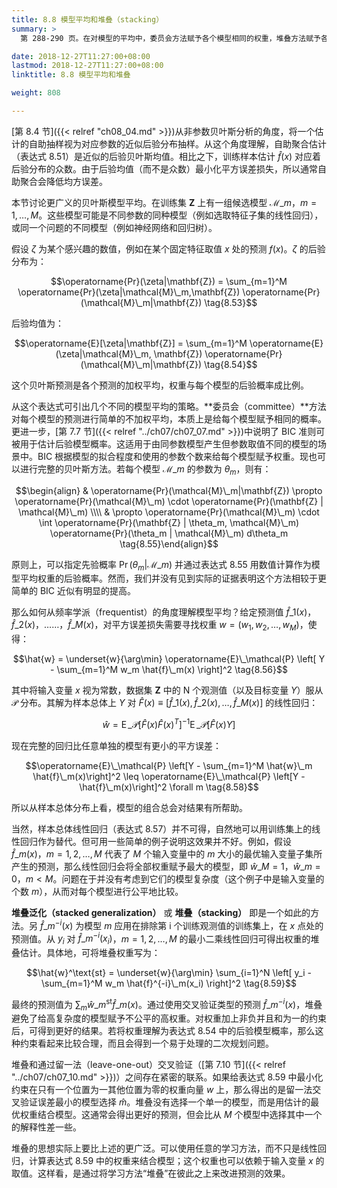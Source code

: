 ```yaml
---
title: 8.8 模型平均和堆叠（stacking）
summary: >
  第 288-290 页。在对模型的平均中，委员会方法赋予各个模型相同的权重，堆叠方法赋予各个模型（估计）最优权重。

date: 2018-12-27T11:27:00+08:00
lastmod: 2018-12-27T11:27:00+08:00
linktitle: 8.8 模型平均和堆叠

weight: 808

---
```


[第 8.4 节]({{< relref "ch08_04.md" >}})从非参数贝叶斯分析的角度，将一个估计的自助抽样视为对应参数的近似后验分布抽样。从这个角度理解，自助聚合估计（表达式 8.51）是近似的后验贝叶斯均值。相比之下，训练样本估计 $\hat{f}(x)$ 对应着后验分布的众数。由于后验均值（而不是众数）最小化平方误差损失，所以通常自助聚合会降低均方误差。

本节讨论更广义的贝叶斯模型平均。在训练集 $\mathbf{Z}$ 上有一组候选模型 $\mathcal{M}\_m$，$m=1,\dots,M$。这些模型可能是不同参数的同种模型（例如选取特征子集的线性回归），或同一个问题的不同模型（例如神经网络和回归树）。

假设 $\zeta$ 为某个感兴趣的数值，例如在某个固定特征取值 $x$ 处的预测 $f(x)$。$\zeta$ 的后验分布为：

$$\operatorname{Pr}(\zeta|\mathbf{Z}) = \sum_{m=1}^M
\operatorname{Pr}(\zeta|\mathcal{M}\_m,\mathbf{Z})
\operatorname{Pr}(\mathcal{M}\_m|\mathbf{Z}) \tag{8.53}$$

后验均值为：

$$\operatorname{E}[\zeta|\mathbf{Z}] = \sum_{m=1}^M
\operatorname{E}(\zeta|\mathcal{M}\_m, \mathbf{Z})
\operatorname{Pr}(\mathcal{M}\_m|\mathbf{Z}) \tag{8.54}$$

这个贝叶斯预测是各个预测的加权平均，权重与每个模型的后验概率成比例。

从这个表达式可引出几个不同的模型平均的策略。**委员会（committee）**方法对每个模型的预测进行简单的不加权平均，本质上是给每个模型赋予相同的概率。更进一步，[第 7.7 节]({{< relref "../ch07/ch07_07.md" >}})中说明了 BIC 准则可被用于估计后验模型概率。这适用于由同参数模型产生但参数取值不同的模型的场景中。BIC 根据模型的拟合程度和使用的参数个数来给每个模型赋予权重。现也可以进行完整的贝叶斯方法。若每个模型 $\mathcal{M}\_m$ 的参数为 $\theta_m$，则有：

$$\begin{align}
& \operatorname{Pr}(\mathcal{M}\_m|\mathbf{Z}) \propto 
  \operatorname{Pr}(\mathcal{M}\_m) \cdot
  \operatorname{Pr}(\mathbf{Z} | \mathcal{M}\_m) \\\\
& \propto
  \operatorname{Pr}(\mathcal{M}\_m) \cdot
  \int \operatorname{Pr}(\mathbf{Z} | \theta_m, \mathcal{M}\_m)
  \operatorname{Pr}(\theta_m | \mathcal{M}\_m) d\theta_m
\tag{8.55}\end{align}$$

原则上，可以指定先验概率 $\operatorname{Pr}(\theta_m|\mathcal{M}\_m)$ 并通过表达式 8.55 用数值计算作为模型平均权重的后验概率。然而，我们并没有见到实际的证据表明这个方法相较于更简单的 BIC 近似有明显的提高。

那么如何从频率学派（frequentist）的角度理解模型平均？给定预测值 $\hat{f}\_1(x)$，$\hat{f}\_2(x)$，……，$\hat{f}\_M(x)$，对平方误差损失需要寻找权重 $w=(w_1,w_2,\dots,w_M)$，使得：

$$\hat{w} = \underset{w}{\arg\min} \operatorname{E}\_\mathcal{P} \left[
Y - \sum_{m=1}^M w_m \hat{f}\_m(x)
\right]^2 \tag{8.56}$$

其中将输入变量 $x$ 视为常数，数据集 $\mathbf{Z}$ 中的 N 个观测值（以及目标变量 $Y$）服从 $\mathcal{P}$ 分布。其解为样本总体上 $Y$ 对 $\hat{F}(x)\equiv[\hat{f}\_1(x),\hat{f}\_2(x),\dots,\hat{f}\_M(x)]$ 的线性回归：

$$\hat{w} = \operatorname{E}\_\mathcal{P}[\hat{F}(x)\hat{F}(x)^T]^{-1}
\operatorname{E}\_\mathcal{P}[\hat{F}(x)Y] \tag{8.57}$$

现在完整的回归比任意单独的模型有更小的平方误差：

$$\operatorname{E}\_\mathcal{P}
\left[Y - \sum_{m=1}^M \hat{w}\_m \hat{f}\_m(x)\right]^2 \leq 
\operatorname{E}\_\mathcal{P} \left[Y - \hat{f}\_m(x)\right]^2 \forall m \tag{8.58}$$

所以从样本总体分布上看，模型的组合总会对结果有所帮助。

当然，样本总体线性回归（表达式 8.57）并不可得，自然地可以用训练集上的线性回归作为替代。但可用一些简单的例子说明这效果并不好。例如，假设 $\hat{f}\_m(x)$，$m=1,2,\dots,M$ 代表了 $M$ 个输入变量中的 $m$ 大小的最优输入变量子集所产生的预测，那么线性回归会将全部权重赋予最大的模型，即 $\hat{w}\_M=1$，$\hat{w}\_m=0$，$m<M$。问题在于并没有考虑到它们的模型复杂度（这个例子中是输入变量的个数 $m$），从而对每个模型进行公平地比较。

**堆叠泛化（stacked generalization）** 或 **堆叠（stacking）** 即是一个如此的方法。另 $\hat{f}\_m^{-i}(x)$ 为模型 $m$ 应用在排除第 i 个训练观测值的训练集上，在 $x$ 点处的预测值。从 $y_i$ 对 $\hat{f}\_m^{-i}(x_i)$，$m=1,2,\dots,M$ 的最小二乘线性回归可得出权重的堆叠估计。具体地，可将堆叠权重写为：

$$\hat{w}^\text{st} = \underset{w}{\arg\min} \sum_{i=1}^N \left[
y_i - \sum_{m=1}^M w_m \hat{f}^{-i}\_m(x_i) \right]^2
\tag{8.59}$$

最终的预测值为 $\sum_m\hat{w}\_m^\text{st}\hat{f}\_m(x)$。通过使用交叉验证类型的预测 $\hat{f}\_m^{-i}(x)$，堆叠避免了给高复杂度的模型赋予不公平的高权重。对权重加上非负并且和为一的约束后，可得到更好的结果。若将权重理解为表达式 8.54 中的后验模型概率，那么这种约束看起来比较合理，而且会得到一个易于处理的二次规划问题。

堆叠和通过留一法（leave-one-out）交叉验证（[第 7.10 节]({{< relref "../ch07/ch07_10.md" >}})）之间存在紧密的联系。如果给表达式 8.59 中最小化约束在只有一个位置为一其他位置为零的权重向量 $w$ 上，那么得出的是留一法交叉验证误差最小的模型选择 $\hat{m}$。堆叠没有选择一个单一的模型，而是用估计的最优权重结合模型。这通常会得出更好的预测，但会比从 $M$ 个模型中选择其中一个的解释性差一些。

堆叠的思想实际上要比上述的更广泛。可以使用任意的学习方法，而不只是线性回归，计算表达式 8.59 中的权重来结合模型；这个权重也可以依赖于输入变量 $x$ 的取值。这样看，是通过将学习方法“堆叠”在彼此之上来改进预测的效果。